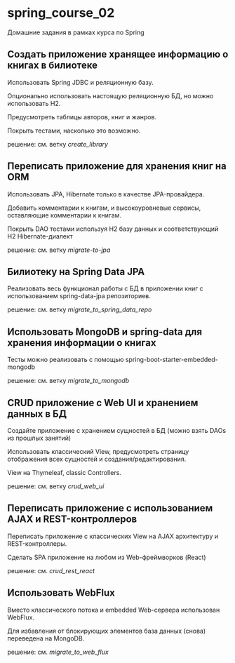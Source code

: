 # spring_course_02

Домашние задания в рамках курса по Spring


## Создать приложение хранящее информацию о книгах в билиотеке

Использовать Spring JDBC и реляционную базу.

Опционально использовать настоящую реляционную БД, но можно использовать H2.

Предусмотреть таблицы авторов, книг и жанров.

Покрыть тестами, насколько это возможно.
 
решение: см. ветку _create_library_


## Переписать приложение для хранения книг на ORM

Использовать JPA, Hibernate только в качестве JPA-провайдера.

Добавить комментарии к книгам, и высокоуровневые сервисы, оставляющие комментарии к книгам.

Покрыть DAO тестами используя H2 базу данных и соответствующий H2 Hibernate-диалект 

решение: см. ветку _migrate-to-jpa_


## Билиотеку на Spring Data JPA

Реализовать весь функционал работы с БД в приложении книг с использованием spring-data-jpa репозиториев. 

решение: см. ветку _migrate_to_spring_data_repo_


## Использовать MongoDB и spring-data для хранения информации о книгах

Тесты можно реализовать с помощью spring-boot-starter-embedded-mongodb 

решение: см. ветку _migrate_to_mongodb_


## CRUD приложение с Web UI и хранением данных в БД

Создайте приложение с хранением сущностей в БД (можно взять DAOs из прошлых занятий)

Использовать классический View, предусмотреть страницу отображения всех сущностей и создания/редактирования.

View на Thymeleaf, classic Controllers. 

решение: см. ветку _crud_web_ui_


## Переписать приложение с использованием AJAX и REST-контроллеров

Переписать приложение с классических View на AJAX архитектуру и REST-контроллеры.

Сделать SPA приложение на любом из Web-фреймворков (React)

решение: см. _crud_rest_react_


## Использовать WebFlux

Вместо классического потока и embedded Web-сервера использован WebFlux.
 
Для избавления от блокирующих элементов база данных (снова) переведена на MongoDB.

решение: см. _migrate_to_web_flux_